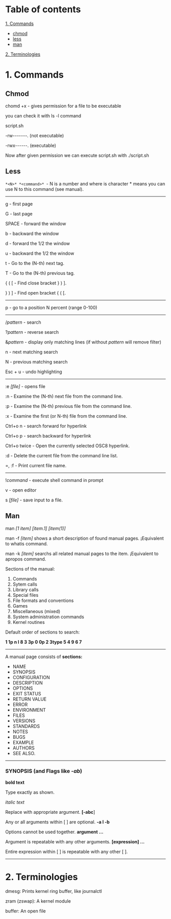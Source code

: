 # Table of contents 

 [1. Commands](#1.-commands)
 - [chmod](#chmod)
- [less](#less)
- [man](#man)

[2. Terminologies](#2.-terminologies)

# 1. Commands 

## Chmod

chomd +x - gives permission for a file to be executable 

you can check it with ls -l command

script.sh

-rw-------. (not executable)

-rwx------. (executable)

Now after given permission we can execute script.sh with ./script.sh

## Less

`*<N>* *<command>* `- N is a number and where is character * means you can use N to this command (see manual).

---

g - first page

G - last page

SPACE - forward the window 

b - backward the window

d - forward the 1/2 the window

u - backward the 1/2 the window

t - Go to the (N-th) next tag.      

T - Go to the (N-th) previous tag.   

{  (  [ - Find close bracket } ) ].        

}  )  ] - Find open bracket { ( [.

---

p - go to a position N percent (range 0-100)

---

/*pattern* - search 

?*pattern* - reverse search

&*pattern* - display only matching lines (if without *pattern* will remove filter)

n - next matching search 

N - previous matching search

Esc + u - undo highlighting

---

:e *[file]* - opens file 

:n - Examine the (N-th) next file from the command line.                  

:p - Examine the (N-th) previous file from the command line.

:x - Examine the first (or N-th) file from the command line.

Ctrl+o n - search forward for hyperlink 

Ctrl+o p - search backward for hyperlink 

Ctrl+o twice - Open the currently selected OSC8 hyperlink.

:d - Delete the current file from the command line list.               

=, :f - Print current file name.

---

!*command* - execute shell command in prompt

v - open editor 

s *[file]* - save input to a file.

## Man

man *[1 item] [item.1] [item(1)]*

man -f *[item]*  shows a short description of found manual pages. ¡Equivalent to whatis command.

man -k *[item]*  searchs all related manual pages to the item. ¡Equivalent to apropos command.

Sections of the manual:

1. Commands
2. Sytem calls
3. Library calls
4. Special files
5. File formats and conventions
6. Games
7. Miscellaneous (mixed)
8. System administration commands
9. Kernel routines

Default order of sections to search:

**1 1p n l 8 3 3p 0 0p 2 3type 5 4 9 6 7**

---

A manual page consists of **sections:**

- NAME
- SYNOPSIS
- CONFIGURATION
- DESCRIPTION
- OPTIONS
- EXIT STATUS
- RETURN VALUE
- ERROR
- ENVIRONMENT
- FILES
- VERSIONS
- STANDARDS
- NOTES
- BUGS
- EXAMPLE
- AUTHORS
- SEE ALSO.

---

### SYNOPSIS (and Flags like *-ab*)

**bold text**

Type exactly as shown.

*italic text*

Replace with appropriate argument.
**[-abc**]

Any or all arguments within [ ] are optional.
**-a l -b**

Options cannot be used together.
**argument …**

Argument is repeatable with any other arguments.
**[expression] …**

Entire expression within [ ] is repeatable with any other [ ].

---

# 2. Terminologies

dmesg: Prints kernel ring buffer, like journalctl 

zram (zswap): A kernel module 

buffer: An open file
